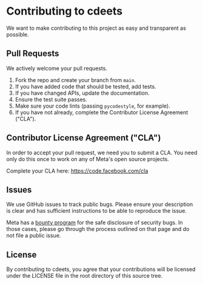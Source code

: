# Contributing to cdeets
We want to make contributing to this project as easy and transparent as
possible.

## Pull Requests
We actively welcome your pull requests.

1. Fork the repo and create your branch from ``main``.
2. If you have added code that should be tested, add tests.
3. If you have changed APIs, update the documentation.
4. Ensure the test suite passes.
5. Make sure your code lints (passing ``pycodestyle``, for example).
6. If you have not already, complete the Contributor License Agreement ("CLA").

## Contributor License Agreement ("CLA")
In order to accept your pull request, we need you to submit a CLA. You need
only do this once to work on any of Meta's open source projects.

Complete your CLA here: <https://code.facebook.com/cla>

## Issues
We use GitHub issues to track public bugs. Please ensure your description is
clear and has sufficient instructions to be able to reproduce the issue.

Meta has a [bounty program](https://www.facebook.com/whitehat/) for the safe
disclosure of security bugs. In those cases, please go through the process
outlined on that page and do not file a public issue.

## License
By contributing to cdeets, you agree that your contributions will be
licensed under the LICENSE file in the root directory of this source tree.
